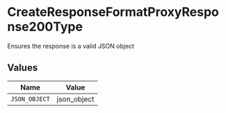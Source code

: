 # CreateResponseFormatProxyResponse200Type

Ensures the response is a valid JSON object


## Values

| Name          | Value         |
| ------------- | ------------- |
| `JSON_OBJECT` | json_object   |